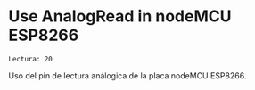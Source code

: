 # Use AnalogRead in nodeMCU ESP8266
```
Lectura: 20
```

Uso del pin de lectura análogica de la placa nodeMCU ESP8266.